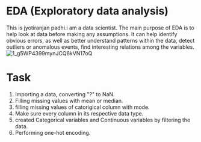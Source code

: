 # EDA (Exploratory data analysis)
This is jyotiranjan padhi.i am a data scientist. The main purpose of EDA is to help look at data before making any assumptions. It can help identify obvious errors, as well as better understand patterns within the data, detect outliers or anomalous events, find interesting relations among the variables.
![1_g5WP4399mynJCQ6kVN17oQ](https://user-images.githubusercontent.com/84494071/130312094-6f2da76d-26ab-46ea-9306-d2c4ead26949.png)
# Task
1. Importing a data, converting "?" to NaN.
2. Filling missing values with mean or median.
3. filling missing values of catorigical column with mode.
4. Make sure every column in its respective data type.
5. created Categorical variables and Continuous variables by filtering the data.
6. Performing one-hot encoding.
